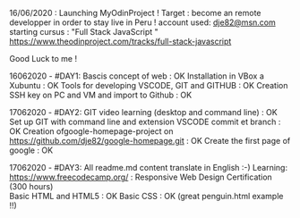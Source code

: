 16/06/2020 :    Launching MyOdinProject !
                Target : become an remote developper in order to stay live in Peru !
account used: dje82@msn.com
starting cursus : "Full Stack JavaScript " 
https://www.theodinproject.com/tracks/full-stack-javascript

Good Luck  to me !

16062020 - #DAY1:
    Bascis concept of web : OK
    Installation in VBox a Xubuntu : OK
    Tools for developing  VSCODE,  GIT and GITHUB : OK
    Creation SSH key on  PC and VM and import to Github : OK
    
17062020 - #DAY2:
    GIT video learning (desktop and command line) : OK
    Set up GIT with command line and extension VSCODE commit et branch : OK
    Creation ofgoogle-homepage-project on https://github.com/dje82/google-homepage.git : OK
    Create the first page of google : OK

17062020 - #DAY3:
    All readme.md content translate in English :-)
    Learning: https://www.freecodecamp.org/ : Responsive Web Design Certification (300 hours)        
        Basic HTML and HTML5 : OK
        Basic CSS : OK 
            (great penguin.html example !!)
